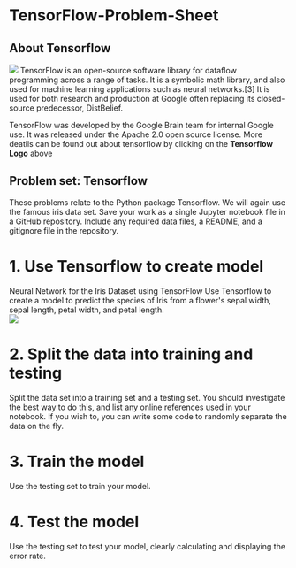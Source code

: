 # TensorFlow-Problem-Sheet

## About Tensorflow
<a href="https://www.tensorflow.org/"><img src="https://upload.wikimedia.org/wikipedia/commons/2/2d/Tensorflow_logo.svg"></a>
TensorFlow is an open-source software library for dataflow programming across a range of tasks. It is a symbolic math library, and also used for machine learning applications such as neural networks.[3] It is used for both research and production at Google often replacing its closed-source predecessor, DistBelief.

TensorFlow was developed by the Google Brain team for internal Google use. It was released under the Apache 2.0 open source license. More deatils can be found out about tensorflow by clicking on the <b>Tensorflow Logo</b> above 


## Problem set: Tensorflow
These problems relate to the Python package Tensorflow. We will again use the famous iris data set. Save your work as a single Jupyter notebook file in a GitHub repository. Include any required data files, a README, and a gitignore file in the repository.

# 1. Use Tensorflow to create model
Neural Network for the Iris Dataset using TensorFlow
Use Tensorflow to create a model to predict the species of Iris from a flower's sepal width, sepal length, petal width, and petal length.
<br><img src="https://github.com/gtonra89/TensorFlow-Problem-Sheet/blob/master/problem4.jpg"><br>
# 2. Split the data into training and testing

Split the data set into a training set and a testing set. You should investigate the best way to do this, and list any online references used in your notebook. If you wish to, you can write some code to randomly separate the data on the fly.

# 3. Train the model

Use the testing set to train your model.

# 4. Test the model

Use the testing set to test your model, clearly calculating and displaying the error rate.

